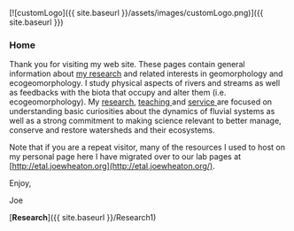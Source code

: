 [![customLogo]({{ site.baseurl }}/assets/images/customLogo.png)]({{ site.baseurl }})



### Home

Thank you for visiting my web site. These pages contain general information about [my research](http://www.joewheaton.org/Home/research) and related interests in geomorphology and ecogeomorphology. I study physical aspects of rivers and streams as well as feedbacks with the biota that occupy and alter them (i.e. ecogeomorphology). My [research](http://www.joewheaton.org/Home/research), [teaching ](http://www.joewheaton.org/Home/students-teaching)and [service ](http://www.joewheaton.org/Home/service)are focused on understanding basic curiosities about the dynamics of fluvial systems as well as a strong commitment to making science relevant to better manage, conserve and restore watersheds and their ecosystems.

Note that if you are a repeat visitor, many of the resources I used to host on my personal page here I have migrated over to our lab pages at [http://etal.joewheaton.org](http://etal.joewheaton.org/). 

Enjoy, 

Joe 



[**Research**]({{ site.baseurl }}/Research1)

